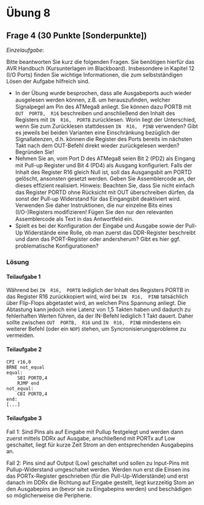 # Übung 8
## Frage 4 (30 Punkte [Sonderpunkte])

*Einzelaufgabe*:

Bitte beantworten Sie kurz die folgenden Fragen. Sie benötigen hierfür das AVR Handbuch (Kursunterlagen im Blackboard). Insbesondere in Kapitel 12 (I/O Ports) finden Sie wichtige Informationen, die zum selbstständigen Lösen der Aufgabe hilfreich sind.

- In der Übung wurde besprochen, dass alle Ausgabeports auch wieder ausgelesen werden können, z.B. um herauszuﬁnden, welcher Signalpegel am Pin des ATMega8 anliegt. Sie können dazu PORTB mit `OUT  PORTB,  R16` beschreiben und anschließend den Inhalt des Registers mit `IN  R16,  PORTB` zurücklesen. Worin liegt der Unterschied, wenn Sie zum Zurücklesen stattdessen `IN  R16,  PINB` verwenden? Gibt es jeweils bei beiden Varianten eine Einschränkung bezüglich der Signallatenzen, d.h. können die Register des Ports bereits im nächsten Takt nach dem OUT-Befehl direkt wieder zurückgelesen werden? Begründen Sie!
- Nehmen Sie an, vom Port D des ATMega8 seien Bit 2 (PD2) als Eingang mit Pull-up Register und Bit 4 (PD4) als Ausgang konﬁguriert. Falls der Inhalt des Register R16 gleich Null ist, soll das Ausgangsbit am PORTD gelöscht, ansonsten gesetzt werden. Geben Sie Assemblercode an, der dieses efﬁzient realisiert. Hinweis: Beachten Sie, dass Sie nicht einfach das Register PORTD ohne Rücksicht mit OUT überschreiben dürfen, da sonst der Pull-up Widerstand für das Eingangsbit deaktiviert wird. Verwenden Sie daher Instruktionen, die nur einzelne Bits eines (I/O-)Registers modiﬁzieren! Fügen Sie den nur den relevanten Assemblercode als Text in das Antwortfeld ein.
- Spielt es bei der Konﬁguration der Eingabe und Ausgabe sowie der Pull-Up Widerstände eine Rolle, ob man zuerst das DDR-Register beschreibt und dann das PORT-Register oder andersherum? Gibt es hier ggf. problematische Konﬁgurationen?

### Lösung
#### Teilaufgabe 1
Während bei `IN  R16,  PORTB` lediglich der Inhalt des Registers PORTB in das Register R16 zurückkopiert wird, wird bei `IN  R16,  PINB` tatsächlich über Flip-Flops abgetastet wird, an welchen Pins Spannung anliegt. Die Abtastung kann jedoch eine Latenz von 1,5 Takten haben und dadurch zu fehlerhaften Werten führen, da der IN-Befehl lediglich 1 Takt dauert. Daher sollte zwischen `OUT  PORTB,  R16` und `IN  R16,  PINB` mindestens ein weiterer Befehl (oder ein `NOP`) stehen, um Syncronisierungsprobleme zu vermeiden.

#### Teilaufgabe 2
```Assembly
CPI r16,0
BRNE not_equal
equal:
	SBI PORTD,4
	RJMP end
not_equal:
	CBI PORTD,4
end:
[...]

```

#### Teilaufgabe 3
Fall 1: Sind Pins als auf Eingabe mit Pullup festgelegt und werden dann zuerst mittels DDRx auf Ausgabe, anschließend mit PORTx auf Low geschaltet, liegt für kurze Zeit Strom an den entsprechenden Ausgabepins an.

Fall 2: Pins sind auf Output (Low) geschaltet und sollen zu Input-Pins mit Pullup-Widerstand umgeschaltet werden. Werden nun erst die Einsen ins das PORTx-Register geschrieben (für die Pull-Up-Widerstände) und erst danach im DDRx die Richtung auf Eingabe gestellt, liegt kurzzeitig Stom an den Ausgabepins an (bevor sie zu Eingabepins werden) und beschädigen so möglicherweise die Peripherie.
